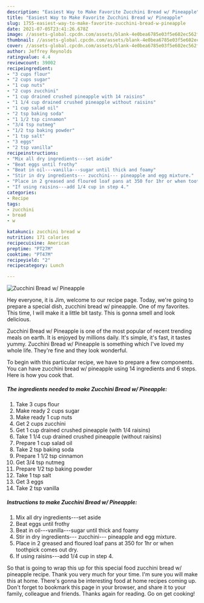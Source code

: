 ```yaml
---
description: "Easiest Way to Make Favorite Zucchini Bread w/ Pineapple"
title: "Easiest Way to Make Favorite Zucchini Bread w/ Pineapple"
slug: 1755-easiest-way-to-make-favorite-zucchini-bread-w-pineapple
date: 2021-07-05T23:41:26.678Z
image: //assets-global.cpcdn.com/assets/blank-4e0bea6785e03f5e602ec562f230caae08da540cada707380b4fe1bbebba43da.png
thumbnail: //assets-global.cpcdn.com/assets/blank-4e0bea6785e03f5e602ec562f230caae08da540cada707380b4fe1bbebba43da.png
cover: //assets-global.cpcdn.com/assets/blank-4e0bea6785e03f5e602ec562f230caae08da540cada707380b4fe1bbebba43da.png
author: Jeffrey Reynolds
ratingvalue: 4.4
reviewcount: 39002
recipeingredient:
- "3 cups flour"
- "2 cups sugar"
- "1 cup nuts"
- "2 cups zucchini"
- "1 cup drained crushed pineapple with 14 raisins"
- "1 1/4 cup drained crushed pineapple without raisins"
- "1 cup salad oil"
- "2 tsp baking soda"
- "1 1/2 tsp cinnamon"
- "3/4 tsp nutmeg"
- "1/2 tsp baking powder"
- "1 tsp salt"
- "3 eggs"
- "2 tsp vanilla"
recipeinstructions:
- "Mix all dry ingredients---set aside"
- "Beat eggs until frothy"
- "Beat in oil---vanilla---sugar until thick and foamy"
- "Stir in dry ingredients--- zucchini--- pineapple and egg mixture."
- "Place in 2 greased and floured loaf pans at 350 for 1hr or when toothpick comes out dry."
- "If using raisins---add 1/4 cup in step 4."
categories:
- Recipe
tags:
- zucchini
- bread
- w

katakunci: zucchini bread w 
nutrition: 171 calories
recipecuisine: American
preptime: "PT27M"
cooktime: "PT47M"
recipeyield: "2"
recipecategory: Lunch

---
```



![Zucchini Bread w/ Pineapple](//assets-global.cpcdn.com/assets/blank-4e0bea6785e03f5e602ec562f230caae08da540cada707380b4fe1bbebba43da.png)

Hey everyone, it is Jim, welcome to our recipe page. Today, we're going to prepare a special dish, zucchini bread w/ pineapple. One of my favorites. This time, I will make it a little bit tasty. This is gonna smell and look delicious.

Zucchini Bread w/ Pineapple is one of the most popular of recent trending meals on earth. It is enjoyed by millions daily. It's simple, it's fast, it tastes yummy. Zucchini Bread w/ Pineapple is something which I've loved my whole life. They're fine and they look wonderful.




To begin with this particular recipe, we have to prepare a few components. You can have zucchini bread w/ pineapple using 14 ingredients and 6 steps. Here is how you cook that.

<!--inarticleads1-->

##### The ingredients needed to make Zucchini Bread w/ Pineapple:

1. Take 3 cups flour
1. Make ready 2 cups sugar
1. Make ready 1 cup nuts
1. Get 2 cups zucchini
1. Get 1 cup drained crushed pineapple (with 1/4 raisins)
1. Take 1 1/4 cup drained crushed pineapple (without raisins)
1. Prepare 1 cup salad oil
1. Take 2 tsp baking soda
1. Prepare 1 1/2 tsp cinnamon
1. Get 3/4 tsp nutmeg
1. Prepare 1/2 tsp baking powder
1. Take 1 tsp salt
1. Get 3 eggs
1. Take 2 tsp vanilla




<!--inarticleads2-->

##### Instructions to make Zucchini Bread w/ Pineapple:

1. Mix all dry ingredients---set aside
1. Beat eggs until frothy
1. Beat in oil---vanilla---sugar until thick and foamy
1. Stir in dry ingredients--- zucchini--- pineapple and egg mixture.
1. Place in 2 greased and floured loaf pans at 350 for 1hr or when toothpick comes out dry.
1. If using raisins---add 1/4 cup in step 4.




So that is going to wrap this up for this special food zucchini bread w/ pineapple recipe. Thank you very much for your time. I'm sure you will make this at home. There's gonna be interesting food at home recipes coming up. Don't forget to bookmark this page in your browser, and share it to your family, colleague and friends. Thanks again for reading. Go on get cooking!
